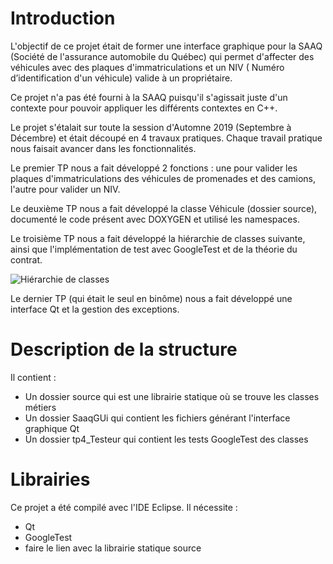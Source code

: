 # Introduction

L'objectif de ce projet était de former une interface graphique pour la SAAQ (Société de l'assurance automobile du Québec) qui permet d'affecter des véhicules avec des plaques d'immatriculations et un NIV ( Numéro d’identification d'un véhicule) valide à un propriétaire.

Ce projet n'a pas été fourni à la SAAQ puisqu'il s'agissait juste d'un contexte pour pouvoir appliquer les différents contextes en C++. 

Le projet s'étalait sur toute la session d'Automne 2019 (Septembre à Décembre) et était découpé en 4 travaux pratiques. Chaque travail pratique nous faisait avancer dans les fonctionnalités.

Le premier TP nous a fait développé 2 fonctions : une pour valider les plaques d'immatriculations des véhicules de promenades et des camions, l'autre pour valider un NIV.

Le deuxième TP nous a fait développé la classe Véhicule (dossier source), documenté le code présent avec DOXYGEN et utilisé les namespaces. 

Le troisième TP nous a fait développé la hiérarchie de classes suivante, ainsi que l'implémentation de test avec GoogleTest et de la théorie du contrat.

![Hiérarchie de classes](https://i.ibb.co/y8BQ3nL/image.png)

Le dernier TP (qui était le seul en binôme) nous a fait développé une interface Qt et la gestion des exceptions.

# Description de la structure
 
Il contient :
  - Un dossier source qui est une librairie statique où se trouve les classes métiers
  - Un dossier SaaqGUi qui contient les fichiers générant l'interface graphique Qt
  - Un dossier tp4_Testeur qui contient les tests GoogleTest des classes
  
# Librairies

Ce projet a été compilé avec l'IDE Eclipse. Il nécessite :

* Qt
* GoogleTest
* faire le lien avec la librairie statique source
